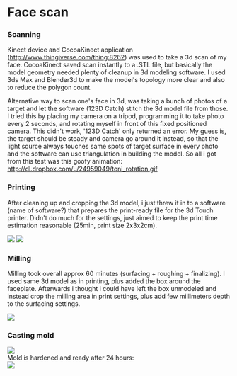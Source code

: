 
# Face scan

### Scanning

Kinect device and CocoaKinect application (http://www.thingiverse.com/thing:8262) was used to take a 3d scan of my face. CocoaKinect saved scan instantly to a .STL file, but basically the model geometry needed plenty of cleanup in 3d modeling software. I used 3ds Max and Blender3d to make the model's topology more clear and also to reduce the polygon count.

Alternative way to scan one's face in 3d, was taking a bunch of photos of a target and let the software (123D Catch) stitch the 3d model file from those. I tried this by placing my camera on a tripod, programming it to take photo every 2 seconds, and rotating myself in front of this fixed positioned camera. This didn't work, '123D Catch' only returned an error. My guess is, the target should be steady and camera go around it instead, so that the light source always touches same spots of target surface in every photo and the software can use triangulation in building the model.
So all i got from this test was this goofy animation:
http://dl.dropbox.com/u/24959049/toni_rotation.gif

### Printing

After cleaning up and cropping the 3d model, i just threw it in to a software (name of software?) that prepares the print-ready file for the 3d Touch printer. Didn't do much for the settings, just aimed to keep the print time estimation reasonable (25min, print size 2x3x2cm).

<img src="https://raw.github.com/DigitalFabricationStudio/Project_0.2/master/toni.enstrom/02_face_print_settings.png">

<img src="https://raw.github.com/DigitalFabricationStudio/Project_0.2/master/toni.enstrom/02_face.jpg">


### Milling

Milling took overall approx 60 minutes (surfacing + roughing + finalizing). I used same 3d model as in printing, plus added the box around the faceplate. Afterwards i thought i could have left the box unmodeled and instead crop the milling area in print settings, plus add few millimeters depth to the surfacing settings.

<img src="https://raw.github.com/DigitalFabricationStudio/Project_0.2/master/toni.enstrom/02_face_milling_.jpg">

### Casting mold
<img src="https://raw.github.com/DigitalFabricationStudio/Project_0.2/master/toni.enstrom/02_face_casting_.jpg">
<br/>
Mold is hardened and ready after 24 hours:<br/>
<img src="https://raw.github.com/DigitalFabricationStudio/Project_0.2/master/toni.enstrom/02_face_mold_.jpg">
